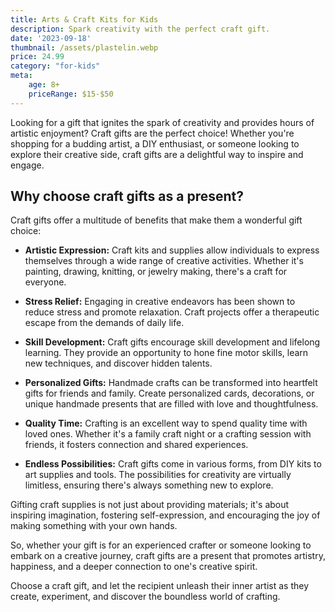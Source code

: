```yaml
---
title: Arts & Craft Kits for Kids
description: Spark creativity with the perfect craft gift.
date: '2023-09-18'
thumbnail: /assets/plastelin.webp
price: 24.99
category: "for-kids"
meta:
    age: 8+
    priceRange: $15-$50
---
```

Looking for a gift that ignites the spark of creativity and provides hours of artistic enjoyment? Craft gifts are the perfect choice! Whether you're shopping for a budding artist, a DIY enthusiast, or someone looking to explore their creative side, craft gifts are a delightful way to inspire and engage.

## Why choose craft gifts as a present?

Craft gifts offer a multitude of benefits that make them a wonderful gift choice:

- **Artistic Expression:** Craft kits and supplies allow individuals to express themselves through a wide range of creative activities. Whether it's painting, drawing, knitting, or jewelry making, there's a craft for everyone.

- **Stress Relief:** Engaging in creative endeavors has been shown to reduce stress and promote relaxation. Craft projects offer a therapeutic escape from the demands of daily life.

- **Skill Development:** Craft gifts encourage skill development and lifelong learning. They provide an opportunity to hone fine motor skills, learn new techniques, and discover hidden talents.

- **Personalized Gifts:** Handmade crafts can be transformed into heartfelt gifts for friends and family. Create personalized cards, decorations, or unique handmade presents that are filled with love and thoughtfulness.

- **Quality Time:** Crafting is an excellent way to spend quality time with loved ones. Whether it's a family craft night or a crafting session with friends, it fosters connection and shared experiences.

- **Endless Possibilities:** Craft gifts come in various forms, from DIY kits to art supplies and tools. The possibilities for creativity are virtually limitless, ensuring there's always something new to explore.

Gifting craft supplies is not just about providing materials; it's about inspiring imagination, fostering self-expression, and encouraging the joy of making something with your own hands.

So, whether your gift is for an experienced crafter or someone looking to embark on a creative journey, craft gifts are a present that promotes artistry, happiness, and a deeper connection to one's creative spirit.

Choose a craft gift, and let the recipient unleash their inner artist as they create, experiment, and discover the boundless world of crafting.
